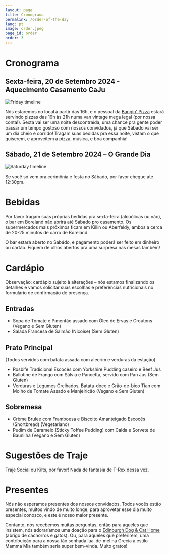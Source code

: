 ```yaml
---
layout: page
title: Cronograma
permalink: /order-of-the-day
lang: pt
image: order.jpeg
page_id: order
order: 3
---
```


# Cronograma

## Sexta-feira, 20 de Setembro 2024 - Aquecimento Casamento CaJu

![Friday timeline]({{site.url}}/assets/img/sexta_cronograma.png)

Nós estaremos no local à partir das 16h, e o pessoal da [Bangin' Pizza](https://www.banginpizza.co.uk/) estará servindo pizzas das 19h às 21h numa van vintage mega legal (por nossa conta!). Sexta vai ser uma noite descontraída, uma chance pra gente poder passar um tempo gostoso com nossos convidados, já que Sábado vai ser um dia cheio e corrido! Tragam suas bedidas pra essa noite, vistam o que quiserem, e aproveitem a pizza, música, e boa companhia! 

## Sábado, 21 de Setembro 2024 – O Grande Dia 

![Saturday timeline]({{site.url}}/assets/img/sabado_cronograma.png)

Se você só vem pra cerimônia e festa no Sábado, por favor chegue até 12:30pm.

# Bebidas

Por favor tragam suas próprias bedidas pra sexta-feira (alcoólicas ou não), o bar em Boreland não abrirá até Sábado pro casamento. Os supermercados mais próximos ficam em Killin ou Aberfeldy, ambos a cerca de 20-25 minutos de carro de Boreland. 

O bar estará aberto no Sabádo, e pagamento poderá ser feito em dinheiro ou cartão. Fiquem de olhos abertos pra uma surpresa nas mesas também!


# Cardápio

Observação: cardápio sujeito à alterações – nós estamos finalizando os detalhes e vamos solicitar suas escolhas e preferências nutricionais no formulário de confirmação de presença. 

## Entradas

-	Sopa de Tomate e Pimentão assado com Óleo de Ervas e Croutons (Vegano e Sem Gluten)
-	Salada Francesa de Salmão (Nicoise) (Sem Gluten)

## Prato Principal

(Todos servidos com batata assada com alecrim e verduras da estação)
-	Rosbife Tradicional Escocês com Yorkshire Pudding caseiro e Beef Jus
-	Ballotine de Frango com Sálvia e Pancetta, servido com Pan Jus (Sem Gluten)
-	Verduras e Legumes Grelhados, Batata-doce e Grão-de-bico Tian com Molho de Tomate Assado e Manjeiricão (Vegano e Sem Gluten)

## Sobremesa

-	Crème Brulee com Framboesa e Biscoito Amanteigado Escocês (Shortbread) (Vegetariano)
-	Pudim de Caramelo (Sticky Toffee Pudding) com Calda e Sorvete de Baunilha (Vegano e Sem Gluten)

# Sugestões de Traje 

Traje Social ou Kilts, por favor! Nada de fantasia de T-Rex dessa vez. 

# Presentes

Nós não esperamos presentes dos nossos convidados. Todos vocês estão presentes, muitos vindo de muito longe, para aprovetar esse dia muito especial conosco, e este é nosso maior presente. 

Contanto, nós recebemos muitas perguntas, então para aqueles que insistem, nós adoraríamos uma doação para o [Edinburgh Dog & Cat Home](https://edch.org.uk/donate/) (abrigo de cachorros e gatos). Ou, para aqueles que preferirem, uma contribuição para a nossa tão sonhada lua-de-mel na Grecia à estilo Mamma Mia também seria super bem-vinda. Muito gratos! 